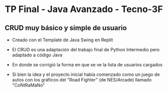 # TP Final - Java Avanzado - Tecno-3F

## CRUD muy básico y simple de usuario
- Creado con el Template de Java Swing en Replit
- El CRUD es una adaptación del trabajo final de Python Intermedio pero adaptado a código Java
- En donde se corrigió la forma en que se ve la lista de usuarios cargados

- Si bien la idea y el proyecto inicial había comenzado como un juego de autos con los gráficos del "Road Fighter" (de NES/Arcade) llamado "CoNtRaMaNo"

